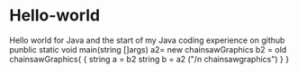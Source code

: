 # Hello-world
Hello world for Java  and the start of my Java coding experience on github 
punblic static void main(string []args)
a2= new chainsawGraphics b2 = old chainsawGraphics{
{
string a = b2
string b = a2
("/n chainsawgraphics") }
}

